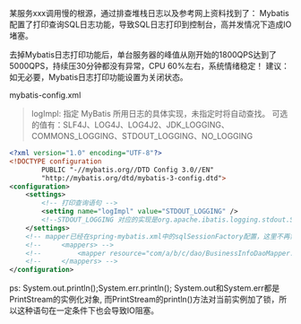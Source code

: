 某服务xxx调用慢的根源，通过排查堆栈日志以及参考网上资料找到了：
Mybatis配置了打印查询SQL日志功能，导致SQL日志打印到控制台，高并发情况下造成IO堵塞。

去掉Mybatis日志打印功能后，单台服务器的峰值从刚开始的1800QPS达到了5000QPS，持续压30分钟都没有异常，CPU 60%左右，系统情绪稳定！
建议：如无必要，Mybatis日志打印功能设置为关闭状态。

mybatis-config.xml
> logImpl: 指定 MyBatis 所用日志的具体实现，未指定时将自动查找。
可选的值有：SLF4J、LOG4J、LOG4J2、JDK_LOGGING、COMMONS_LOGGING、STDOUT_LOGGING、NO_LOGGING

```xml
<?xml version="1.0" encoding="UTF-8"?>
<!DOCTYPE configuration
        PUBLIC "-//mybatis.org//DTD Config 3.0//EN"
        "http://mybatis.org/dtd/mybatis-3-config.dtd">
<configuration>
    <settings>
        <!-- 打印查询语句 -->
        <setting name="logImpl" value="STDOUT_LOGGING" />
        <!--STDOUT_LOGGING 对应的实现是org.apache.ibatis.logging.stdout.StdOutImpl 在控制台输出日志 -->
    </settings>
    <!-- mapper已经在spring-mybatis.xml中的sqlSessionFactory配置，这里不再需要配置 -->
    <!--     <mappers> -->
    <!--         <mapper resource="com/a/b/c/dao/BusinessInfoDaoMapper.xml" /> -->
    <!--     </mappers> -->
</configuration>
```


ps: 
System.out.println();System.err.println();
System.out和System.err都是PrintStream的实例化对象, 而PrintStream的println()方法对当前实例加了锁，所以这种语句在一定条件下也会导致IO阻塞。
